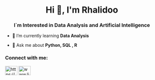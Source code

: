 <h1 align="center">Hi 👋, I'm Rhalidoo</h1>
<h3 align="center">I`m Interested in Data Analysis and Artificial Intelligence</h3>

- 🌱 I’m currently learning **Data Analysis**

- 💬 Ask me about **Python, SQL , R**

<h3 align="left">Connect with me:</h3>
<p align="left">
<a href="https://twitter.com/https://x.com/rhalidoo" target="blank"><img align="center" src="https://raw.githubusercontent.com/rahuldkjain/github-profile-readme-generator/master/src/images/icons/Social/twitter.svg" alt="https://x.com/rhalidoo" height="30" width="40" /></a>
<a href="https://linkedin.com/in/www.linkedin.com/in/rhalid-benichou-b2944621a" target="blank"><img align="center" src="https://raw.githubusercontent.com/rahuldkjain/github-profile-readme-generator/master/src/images/icons/Social/linked-in-alt.svg" alt="www.linkedin.com/in/rhalid-benichou-b2944621a" height="30" width="40" /></a>
</p>
